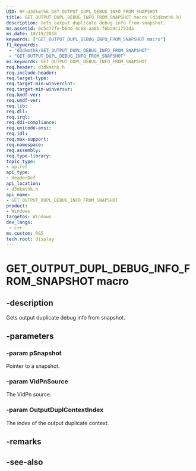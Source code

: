 ```yaml
---
UID: NF:d3dkmthk.GET_OUTPUT_DUPL_DEBUG_INFO_FROM_SNAPSHOT
title: GET_OUTPUT_DUPL_DEBUG_INFO_FROM_SNAPSHOT macro (d3dkmthk.h)
description: Gets output duplicate debug info from snapshot.
ms.assetid: 0c5c77fe-b64d-4c88-aa8b-f6ba9c1753da
ms.date: 10/19/2018
keywords: ["GET_OUTPUT_DUPL_DEBUG_INFO_FROM_SNAPSHOT macro"]
f1_keywords:
 - "d3dkmthk/GET_OUTPUT_DUPL_DEBUG_INFO_FROM_SNAPSHOT"
 - "GET_OUTPUT_DUPL_DEBUG_INFO_FROM_SNAPSHOT"
ms.keywords: GET_OUTPUT_DUPL_DEBUG_INFO_FROM_SNAPSHOT
req.header: d3dkmthk.h
req.include-header:
req.target-type:
req.target-min-winverclnt:
req.target-min-winversvr:
req.kmdf-ver:
req.umdf-ver:
req.lib:
req.dll:
req.irql: 
req.ddi-compliance:
req.unicode-ansi:
req.idl:
req.max-support:
req.namespace:
req.assembly:
req.type-library: 
topic_type: 
- apiref
api_type: 
- HeaderDef
api_location: 
- d3dkmthk.h
api_name: 
- GET_OUTPUT_DUPL_DEBUG_INFO_FROM_SNAPSHOT
product:
- Windows
targetos: Windows
dev_langs:
 - c++
ms.custom: RS5
tech.root: display
---
```


# GET_OUTPUT_DUPL_DEBUG_INFO_FROM_SNAPSHOT macro


## -description

Gets output duplicate debug info from snapshot.

## -parameters

### -param pSnapshot

Pointer to a snapshot.

### -param VidPnSource

The VidPn source.

### -param OutputDuplContextIndex

The index of the output duplicate context.


## -remarks

## -see-also
